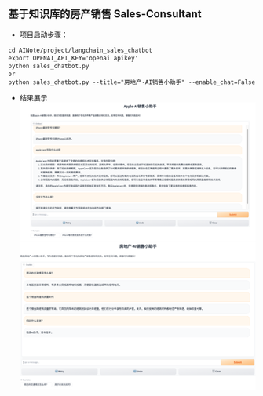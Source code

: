 ## 基于知识库的房产销售 Sales-Consultant 

- 项目启动步骤：
```linux
cd AINote/project/langchain_sales_chatbot
export OPENAI_API_KEY='openai apikey'
python sales_chatbot.py
or
python sales_chatbot.py --title="房地产-AI销售小助手" --enable_chat=False
```

- 结果展示
![img.png](files/Apple-AI销售小助手.png)
![img_2.png](files/房地产-AI销售小助手.png)
